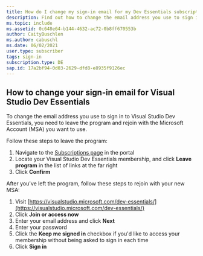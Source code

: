 ```yaml
---
title: How do I change my sign-in email for my Dev Essentials subscription?
description: Find out how to change the email address you use to sign in to your Visual Studio Dev Essentials membership
ms.topic: include
ms.assetid: 0c648e64-b144-4632-ac72-0b8ff670553b
author: CaityBuschlen
ms.author: cabuschl
ms.date: 06/02/2021
user.type: subscriber
tags: sign-in
subscription.type: DE
sap.id: 17a2bf94-0d03-2629-dfd8-e8935f9126ec
---
```


## How to change your sign-in email for Visual Studio Dev Essentials

To change the email address you use to sign in to Visual Studio Dev Essentials, you need to leave the program and rejoin with the Microsoft Account (MSA) you want to use. 

Follow these steps to leave the program:
1. Navigate to the [Subscriptions page](https://my.visualstudio.com/subscriptions) in the portal 
2. Locate your Visual Studio Dev Essentials membership, and click **Leave program** in the list of links at the far right
3. Click **Confirm**

After you've left the program, follow these steps to rejoin with your new MSA:
1. Visit [https://visualstudio.microsoft.com/dev-essentials/](https://visualstudio.microsoft.com/dev-essentials/)
0. Click **Join or access now**
0. Enter your email address and click **Next**
0. Enter your password
0. Click the **Keep me signed in** checkbox if you'd like to access your membership without being asked to sign in each time
0. Click **Sign in**
